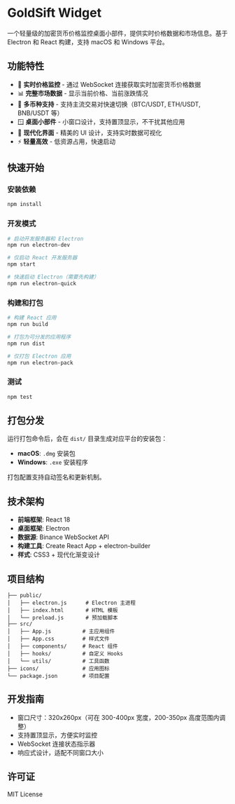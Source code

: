 # GoldSift Widget

一个轻量级的加密货币价格监控桌面小部件，提供实时价格数据和市场信息。基于 Electron 和 React 构建，支持 macOS 和 Windows 平台。

## 功能特性

- 🔄 **实时价格监控** - 通过 WebSocket 连接获取实时加密货币价格数据
- 📊 **完整市场数据** - 显示当前价格、当前涨跌情况
- 🎯 **多币种支持** - 支持主流交易对快速切换（BTC/USDT, ETH/USDT, BNB/USDT 等）
- 🪟 **桌面小部件** - 小窗口设计，支持置顶显示，不干扰其他应用
- 🎨 **现代化界面** - 精美的 UI 设计，支持实时数据可视化
- ⚡ **轻量高效** - 低资源占用，快速启动

## 快速开始

### 安装依赖
```bash
npm install
```

### 开发模式
```bash
# 启动开发服务器和 Electron
npm run electron-dev

# 仅启动 React 开发服务器
npm start

# 快速启动 Electron（需要先构建）
npm run electron-quick
```

### 构建和打包
```bash
# 构建 React 应用
npm run build

# 打包为可分发的应用程序
npm run dist

# 仅打包 Electron 应用
npm run electron-pack
```

### 测试
```bash
npm test
```

## 打包分发

运行打包命令后，会在 `dist/` 目录生成对应平台的安装包：

- **macOS**: `.dmg` 安装包
- **Windows**: `.exe` 安装程序

打包配置支持自动签名和更新机制。

## 技术架构

- **前端框架**: React 18
- **桌面框架**: Electron
- **数据源**: Binance WebSocket API
- **构建工具**: Create React App + electron-builder
- **样式**: CSS3 + 现代化渐变设计

## 项目结构

```
├── public/
│   ├── electron.js      # Electron 主进程
│   ├── index.html       # HTML 模板
│   └── preload.js       # 预加载脚本
├── src/
│   ├── App.js          # 主应用组件
│   ├── App.css         # 样式文件
│   ├── components/     # React 组件
│   ├── hooks/          # 自定义 Hooks
│   └── utils/          # 工具函数
├── icons/              # 应用图标
└── package.json        # 项目配置
```

## 开发指南

- 窗口尺寸：320x260px（可在 300-400px 宽度，200-350px 高度范围内调整）
- 支持置顶显示，方便实时监控
- WebSocket 连接状态指示器
- 响应式设计，适配不同窗口大小

## 许可证

MIT License